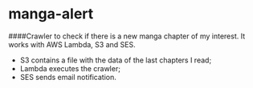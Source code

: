 # manga-alert

####Crawler to check if there is a new manga chapter of my interest.
It works with AWS Lambda, S3 and SES.
- S3 contains a file with the data of the last chapters I read;
- Lambda executes the crawler;
- SES sends email notification.